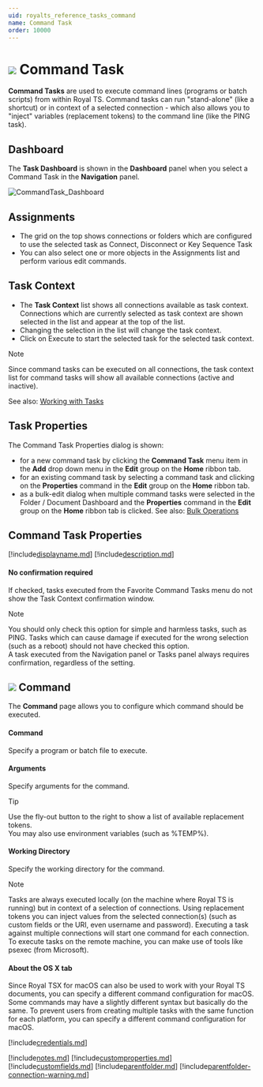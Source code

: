 ```yaml
---
uid: royalts_reference_tasks_command
name: Command Task
order: 10000
---
```



# ![](/images/RoyalTS/Plugins/Tasks/CommandTasks/SVG_PluginIcon_32.svg#img_header) Command Task
**Command Tasks** are used to execute command lines (programs or batch scripts) from within Royal TS. Command tasks can run "stand-alone" (like a shortcut) or in context of a selected connection - which also allows you to "inject" variables (replacement tokens) to the command line (like the PING task).

## Dashboard
The **Task Dashboard** is shown in the **Dashboard** panel when you select a Command Task in the **Navigation** panel.

![CommandTask_Dashboard](/images/RoyalTS/Plugins/Tasks/CommandTask/commandtask_dashboard.png)

## Assignments
- The grid on the top shows connections or folders which are configured to use the selected task as Connect, Disconnect or Key Sequence Task
- You can also select one or more objects in the Assignments list and perform various edit commands.

## Task Context
- The **Task Context** list shows all connections available as task context. Connections which are currently selected as task context are shown selected in the list and appear at the top of the list.
- Changing the selection in the list will change the task context.
- Click on Execute to start the selected task for the selected task context.

> [!Note]
> Since command tasks can be executed on all connections, the task context list for command tasks will show all available connections (active and inactive).

See also: [Working with Tasks](xref:royalts_tutorials_tasks)

## Task Properties
The Command Task Properties dialog is shown:
- for a new command task by clicking the **Command Task** menu item in the **Add** drop down menu in the **Edit** group on the **Home** ribbon tab.
- for an existing command task by selecting a command task and clicking on the **Properties** command in the **Edit** group on the **Home** ribbon tab.
- as a bulk-edit dialog when multiple command tasks were selected in the Folder / Document Dashboard and the **Properties** command in the **Edit** group on the **Home** ribbon tab is clicked. See also: [Bulk Operations](xref:royalts_tutorials_bulk)

## Command Task Properties
[!include[displayname.md](~/royalts/_shared/displayname.md)]
[!include[description.md](~/royalts/_shared/description.md)]

#### No confirmation required
If checked, tasks executed from the Favorite Command Tasks menu do not show the Task Context confirmation window.

> [!Note]
> You should only check this option for simple and harmless tasks, such as PING. Tasks which can cause damage if executed for the wrong selection (such as a reboot) should not have checked this option.  
> A task executed from the Navigation panel or Tasks panel always requires confirmation, regardless of the setting.

## ![](/images/RoyalTS/Plugins/Tasks/CommandTask/SVG_PageCommand_32.svg#img_header) Command
The **Command** page allows you to configure which command should be executed.

#### Command
Specify a program or batch file to execute.

#### Arguments
Specify arguments for the command.

> [!Tip]
> Use the fly-out button to the right to show a list of available replacement tokens.  
> You may also use environment variables (such as %TEMP%).

#### Working Directory
Specify the working directory for the command.

> [!Note]
> Tasks are always executed locally (on the machine where Royal TS is running) but in context of a selection of connections. Using replacement tokens you can inject values from the selected connection(s) (such as custom fields or the URI, even username and password). Executing a task against multiple connections will start one command for each connection.  
> To execute tasks on the remote machine, you can make use of tools like psexec (from Microsoft).

#### About the OS X tab
Since Royal TSX for macOS can also be used to work with your Royal TS documents, you can specify a different command configuration for macOS. Some commands may have a slightly different syntax but basically do the same. To prevent users from creating multiple tasks with the same function for each platform, you can specify a different command configuration for macOS.

[!include[credentials.md](~/royalts/_shared/credentials.md)]

[!include[notes.md](~/royalts/_shared/notes.md)]
[!include[customproperties.md](~/royalts/_shared/customproperties.md)]
[!include[customfields.md](~/royalts/_shared/customfields.md)]
[!include[parentfolder.md](~/royalts/_shared/parentfolder.md)]
[!include[parentfolder-connection-warning.md](~/royalts/_shared/parentfolder-connection-warning.md)]
